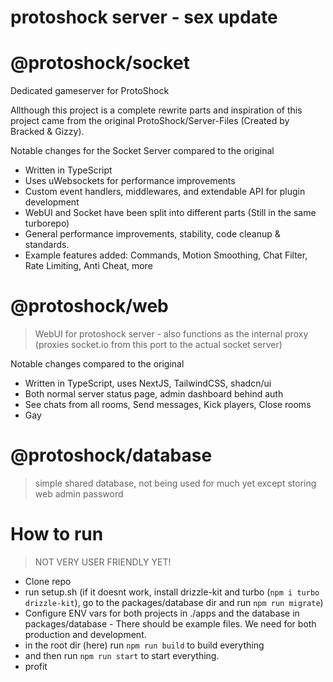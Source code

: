 # protoshock server - sex update

# @protoshock/socket
Dedicated gameserver for ProtoShock

Allthough this project is a complete rewrite parts and inspiration of this project came from the original ProtoShock/Server-Files (Created by Bracked & Gizzy).

Notable changes for the Socket Server compared to the original
- Written in TypeScript
- Uses uWebsockets for performance improvements
- Custom event handlers, middlewares, and extendable API for plugin development
- WebUI and Socket have been split into different parts (Still in the same turborepo)
- General performance improvements, stability, code cleanup & standards.
- Example features added: Commands, Motion Smoothing, Chat Filter, Rate Limiting, Anti Cheat, more

# @protoshock/web
> WebUI for protoshock server - also functions as the internal proxy (proxies socket.io from this port to the actual socket server)

Notable changes compared to the original
- Written in TypeScript, uses NextJS, TailwindCSS, shadcn/ui
- Both normal server status page, admin dashboard behind auth
- See chats from all rooms, Send messages, Kick players, Close rooms
- Gay

# @protoshock/database
> simple shared database, not being used for much yet except storing web admin password

# How to run
> NOT VERY USER FRIENDLY YET!

* Clone repo
* run setup.sh (if it doesnt work, install drizzle-kit and turbo (`npm i turbo drizzle-kit`), go to the packages/database dir and run `npm run migrate`)
* Configure ENV vars for both projects in ./apps and the database in packages/database - There should be example files. We need for both production and development.
* in the root dir (here) run `npm run build` to build everything
* and then run `npm run start` to start everything.
* profit